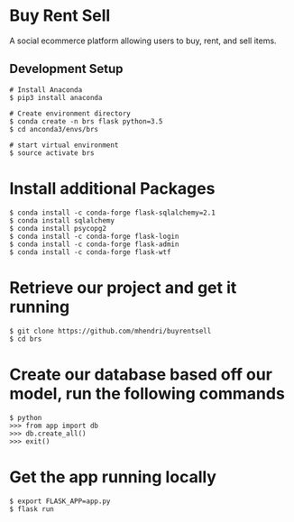 # Buy Rent Sell
A social ecommerce platform allowing users to buy, rent, and sell items. 

## Development Setup

```
# Install Anaconda
$ pip3 install anaconda
```

```
# Create environment directory
$ conda create -n brs flask python=3.5
$ cd anconda3/envs/brs

# start virtual environment
$ source activate brs
```

# Install additional Packages
```
$ conda install -c conda-forge flask-sqlalchemy=2.1
$ conda install sqlalchemy 
$ conda install psycopg2
$ conda install -c conda-forge flask-login
$ conda install -c conda-forge flask-admin
$ conda install -c conda-forge flask-wtf
```

# Retrieve our project and get it running
```
$ git clone https://github.com/mhendri/buyrentsell
$ cd brs
```

# Create our database based off our model, run the following commands
```
$ python
>>> from app import db
>>> db.create_all()
>>> exit()
```

# Get the app running locally 
```
$ export FLASK_APP=app.py
$ flask run
```

